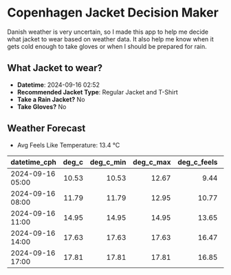 
# Copenhagen Jacket Decision Maker

Danish weather is very uncertain, so I made this app to help me decide what jacket to wear based on weather data. 
It also help me know when it gets cold enough to take gloves or when I should be prepared for rain.

## What Jacket to wear?

- **Datetime**: 2024-09-16 02:52
- **Recommended Jacket Type**: Regular Jacket and T-Shirt
- **Take a Rain Jacket?** No
- **Take Gloves?** No

## Weather Forecast
- Avg Feels Like Temperature: 13.4 °C

| datetime_cph     |   deg_c |   deg_c_min |   deg_c_max |   deg_c_feels | weather   | wind   | rain   |
|:-----------------|--------:|------------:|------------:|--------------:|:----------|:-------|:-------|
| 2024-09-16 05:00 |   10.53 |       10.53 |       12.67 |          9.44 | Clouds    | Low    | None   |
| 2024-09-16 08:00 |   11.79 |       11.79 |       12.95 |         10.77 | Clouds    | Low    | None   |
| 2024-09-16 11:00 |   14.95 |       14.95 |       14.95 |         13.65 | Clouds    | Low    | None   |
| 2024-09-16 14:00 |   17.63 |       17.63 |       17.63 |         16.47 | Clouds    | Low    | None   |
| 2024-09-16 17:00 |   17.81 |       17.81 |       17.81 |         16.85 | Clouds    | Low    | None   |
        